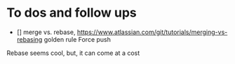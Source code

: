 
# To dos and follow ups

- [] merge vs. rebase, https://www.atlassian.com/git/tutorials/merging-vs-rebasing
golden rule
Force push

Rebase seems cool, but, it can come at a cost

